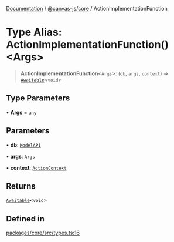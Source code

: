 [Documentation](../../../packages.md) / [@canvas-js/core](../index.md) / ActionImplementationFunction

# Type Alias: ActionImplementationFunction()\<Args\>

> **ActionImplementationFunction**\<`Args`\>: (`db`, `args`, `context`) => [`Awaitable`](../../interfaces/type-aliases/Awaitable.md)\<`void`\>

## Type Parameters

• **Args** = `any`

## Parameters

• **db**: [`ModelAPI`](ModelAPI.md)

• **args**: `Args`

• **context**: [`ActionContext`](ActionContext.md)

## Returns

[`Awaitable`](../../interfaces/type-aliases/Awaitable.md)\<`void`\>

## Defined in

[packages/core/src/types.ts:16](https://github.com/canvasxyz/canvas/blob/62d177fb446565afa753f83091e84331fbd47245/packages/core/src/types.ts#L16)
